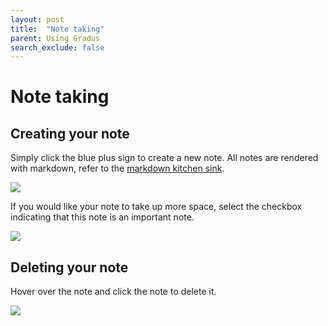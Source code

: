 ```yaml
---
layout: post
title:  "Note taking"
parent: Using Gradus
search_exclude: false
---
```


# Note taking

## Creating your note

Simply click the blue plus sign to create a new note. All notes are rendered with markdown, refer to the [markdown kitchen sink](https://github.com/adamschwartz/github-markdown-kitchen-sink). 

![](/assets/note1_gradus.png)

If you would like your note to take up more space, select the checkbox indicating that this note is an important note.

![](/assets/note2_gradus.png)

## Deleting your note

Hover over the note and click the note to delete it.

![](/assets/note3_gradus.png)